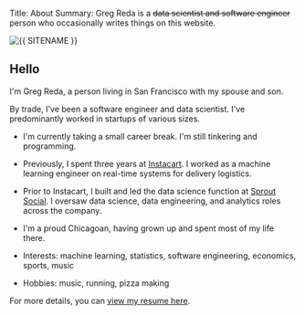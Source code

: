 Title: About
Summary: Greg Reda is a <strike>data scientist and software engineer</strike> person who occasionally writes things on this website.

<img class="headshot" src="/images/headshot.jpg" alt="{{ SITENAME }}">

## Hello 

I'm Greg Reda, a person living in San Francisco with my spouse and son.

By trade, I've been a software engineer and data scientist. I've predominantly worked in startups of various sizes.

- I'm currently taking a small career break. I'm still tinkering and programming.

- Previously, I spent three years at [Instacart](https://instacart.com). I worked as a machine learning engineer on real-time systems for delivery logistics.

- Prior to Instacart, I built and led the data science function at [Sprout Social](https://sproutsocial.com/). I oversaw data science, data engineering, and analytics roles across the company.

- I'm a proud Chicagoan, having grown up and spent most of my life there.

- Interests: machine learning, statistics, software engineering, economics, sports, music

- Hobbies: music, running, pizza making

For more details, you can [view my resume here](https://docs.google.com/document/d/1hJpdKFyDNzT4Hs2Ml7XjIBzmSDFSZTT_cFNYp4sPB3w/edit?usp=sharing).
